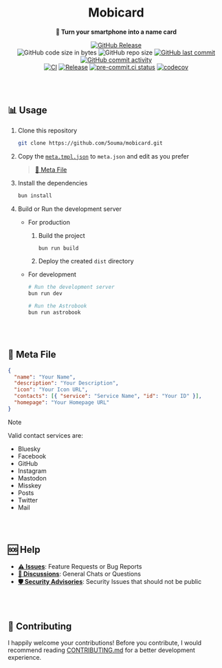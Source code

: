 <h1 align="center">Mobicard</h1>

<div align="center">

**🪪 Turn your smartphone into a name card**

[![GitHub Release](https://img.shields.io/github/v/release/5ouma/mobicard?style=flat-square)](https://github.com/5ouma/mobicard/releases)
<br />
![GitHub code size in bytes](https://img.shields.io/github/languages/code-size/5ouma/mobicard?style=flat-square)
![GitHub repo size](https://img.shields.io/github/repo-size/5ouma/mobicard?style=flat-square)
[![GitHub last commit](https://img.shields.io/github/last-commit/5ouma/mobicard?style=flat-square)](https://github.com/5ouma/mobicard/commit/HEAD)
[![GitHub commit activity](https://img.shields.io/github/commit-activity/m/5ouma/mobicard?style=flat-square)](https://github.com/5ouma/mobicard/commits/main)
<br />
[![CI](https://img.shields.io/github/actions/workflow/status/5ouma/mobicard/ci.yml?label=ci&style=flat-square)](https://github.com/5ouma/mobicard/actions/workflows/ci.yml)
[![Release](https://img.shields.io/github/actions/workflow/status/5ouma/mobicard/release.yml?label=release&style=flat-square)](https://github.com/5ouma/mobicard/actions/workflows/release.yml)
[![pre-commit.ci status](https://results.pre-commit.ci/badge/github/5ouma/mobicard/main.svg?style=flat-square)](https://results.pre-commit.ci/latest/github/5ouma/mobicard/main)
[![codecov](https://codecov.io/github/5ouma/mobicard/graph/badge.svg)](https://codecov.io/github/5ouma/mobicard)

</div>

<br /><br />

## 📊 Usage

1. Clone this repository

   ```sh
   git clone https://github.com/5ouma/mobicard.git
   ```

2. Copy the [`meta.tmpl.json`] to `meta.json` and edit as you prefer

   [`meta.tmpl.json`]: ../meta.tmpl.json

   > [👾 Meta File](#-meta-file)

3. Install the dependencies

   ```sh
   bun install
   ```

4. Build or Run the development server

   - For production

     1. Build the project

        ```sh
        bun run build
        ```

     2. Deploy the created `dist` directory

   - For development

     ```sh
     # Run the development server
     bun run dev
     ```

     ```sh
     # Run the Astrobook
     bun run astrobook
     ```

<br /><br />

## 👾 Meta File

```json
{
  "name": "Your Name",
  "description": "Your Description",
  "icon": "Your Icon URL",
  "contacts": [{ "service": "Service Name", "id": "Your ID" }],
  "homepage": "Your Homepage URL"
}
```

> [!NOTE]
> Valid contact services are:
>
> - Bluesky
> - Facebook
> - GitHub
> - Instagram
> - Mastodon
> - Misskey
> - Posts
> - Twitter
> - Mail

<br /><br />

## 🆘 Help

- [**⚠️ Issues**]: Feature Requests or Bug Reports
- [**💬 Discussions**]: General Chats or Questions
- [**🛡️ Security Advisories**]: Security Issues that should not be public

[**⚠️ Issues**]: https://github.com/5ouma/mobicard/issues/new/choose
[**💬 Discussions**]: https://github.com/5ouma/mobicard/discussions/new/choose
[**🛡️ Security Advisories**]: https://github.com/5ouma/mobicard/security/advisories/new

<br /><br />

## 🎽 Contributing

I happily welcome your contributions!
Before you contribute,
I would recommend reading [CONTRIBUTING.md](./.github/CONTRIBUTING.md)
for a better development experience.
